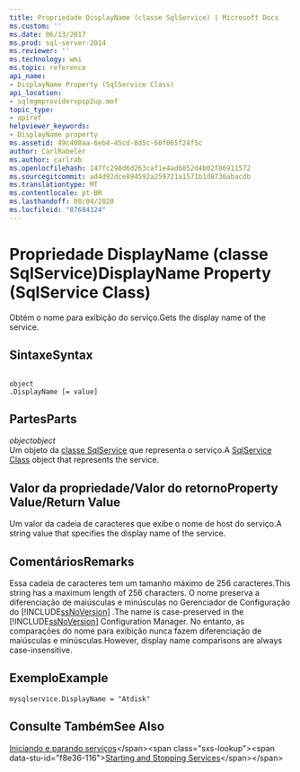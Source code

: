 ```yaml
---
title: Propriedade DisplayName (classe SqlService) | Microsoft Docs
ms.custom: ''
ms.date: 06/13/2017
ms.prod: sql-server-2014
ms.reviewer: ''
ms.technology: wmi
ms.topic: reference
api_name:
- DisplayName Property (SqlService Class)
api_location:
- sqlmgmproviderxpsp2up.mof
topic_type:
- apiref
helpviewer_keywords:
- DisplayName property
ms.assetid: 49c408aa-6eb4-45cd-8d5c-60f065f24f5c
author: CarlRabeler
ms.author: carlrab
ms.openlocfilehash: 147fc298d6d263caf1e4ad6852d4b02f86911572
ms.sourcegitcommit: ad4d92dce894592a259721a1571b1d8736abacdb
ms.translationtype: MT
ms.contentlocale: pt-BR
ms.lasthandoff: 08/04/2020
ms.locfileid: "87684124"
---
```

# <a name="displayname-property-sqlservice-class"></a><span data-ttu-id="f8e36-102">Propriedade DisplayName (classe SqlService)</span><span class="sxs-lookup"><span data-stu-id="f8e36-102">DisplayName Property (SqlService Class)</span></span>
  <span data-ttu-id="f8e36-103">Obtém o nome para exibição do serviço.</span><span class="sxs-lookup"><span data-stu-id="f8e36-103">Gets the display name of the service.</span></span>  
  
## <a name="syntax"></a><span data-ttu-id="f8e36-104">Sintaxe</span><span class="sxs-lookup"><span data-stu-id="f8e36-104">Syntax</span></span>  
  
```  
  
object  
.DisplayName [= value]  
```  
  
## <a name="parts"></a><span data-ttu-id="f8e36-105">Partes</span><span class="sxs-lookup"><span data-stu-id="f8e36-105">Parts</span></span>  
 <span data-ttu-id="f8e36-106">*object*</span><span class="sxs-lookup"><span data-stu-id="f8e36-106">*object*</span></span>  
 <span data-ttu-id="f8e36-107">Um objeto da [classe SqlService](sqlservice-class.md) que representa o serviço.</span><span class="sxs-lookup"><span data-stu-id="f8e36-107">A [SqlService Class](sqlservice-class.md) object that represents the service.</span></span>  
  
## <a name="property-valuereturn-value"></a><span data-ttu-id="f8e36-108">Valor da propriedade/Valor do retorno</span><span class="sxs-lookup"><span data-stu-id="f8e36-108">Property Value/Return Value</span></span>  
 <span data-ttu-id="f8e36-109">Um valor da cadeia de caracteres que exibe o nome de host do serviço.</span><span class="sxs-lookup"><span data-stu-id="f8e36-109">A string value that specifies the display name of the service.</span></span>  
  
## <a name="remarks"></a><span data-ttu-id="f8e36-110">Comentários</span><span class="sxs-lookup"><span data-stu-id="f8e36-110">Remarks</span></span>  
 <span data-ttu-id="f8e36-111">Essa cadeia de caracteres tem um tamanho máximo de 256 caracteres.</span><span class="sxs-lookup"><span data-stu-id="f8e36-111">This string has a maximum length of 256 characters.</span></span> <span data-ttu-id="f8e36-112">O nome preserva a diferenciação de maiúsculas e minúsculas no Gerenciador de Configuração do [!INCLUDE[ssNoVersion](../../../includes/ssnoversion-md.md)] .</span><span class="sxs-lookup"><span data-stu-id="f8e36-112">The name is case-preserved in the [!INCLUDE[ssNoVersion](../../../includes/ssnoversion-md.md)] Configuration Manager.</span></span> <span data-ttu-id="f8e36-113">No entanto, as comparações do nome para exibição nunca fazem diferenciação de maiúsculas e minúsculas.</span><span class="sxs-lookup"><span data-stu-id="f8e36-113">However, display name comparisons are always case-insensitive.</span></span>  
  
## <a name="example"></a><span data-ttu-id="f8e36-114">Exemplo</span><span class="sxs-lookup"><span data-stu-id="f8e36-114">Example</span></span>  
  
```  
mysqlservice.DisplayName = "Atdisk"  
```  
  
## <a name="see-also"></a><span data-ttu-id="f8e36-115">Consulte Também</span><span class="sxs-lookup"><span data-stu-id="f8e36-115">See Also</span></span>  
 <span data-ttu-id="f8e36-116">[Iniciando e parando serviços](https://technet.microsoft.com/library/ms174886\(v=sql.105\).aspx)</span><span class="sxs-lookup"><span data-stu-id="f8e36-116">[Starting and Stopping Services](https://technet.microsoft.com/library/ms174886\(v=sql.105\).aspx)</span></span>  
  
  
